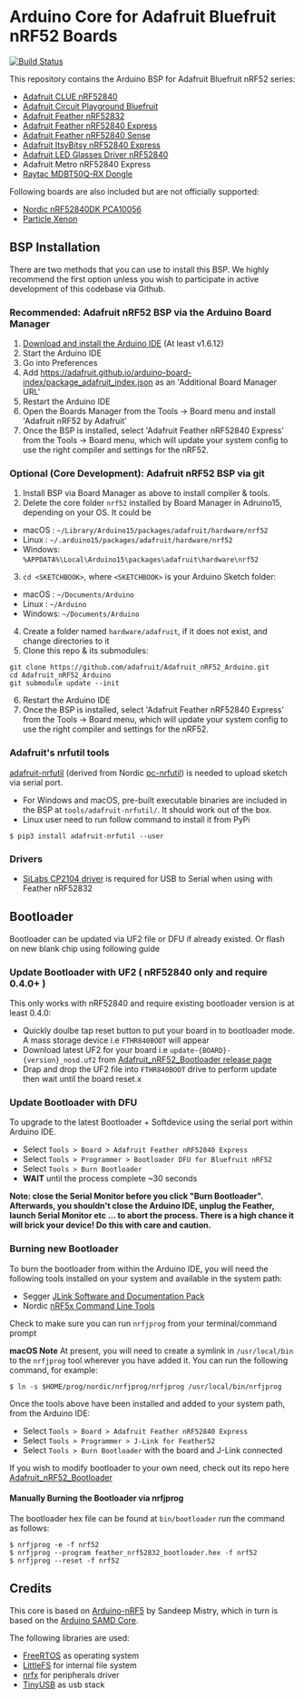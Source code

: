 # Arduino Core for Adafruit Bluefruit nRF52 Boards

[![Build Status](https://github.com/adafruit/Adafruit_nRF52_Arduino/workflows/Build/badge.svg)](https://github.com/adafruit/Adafruit_nRF52_Arduino/actions)

This repository contains the Arduino BSP for Adafruit Bluefruit nRF52 series:

- [Adafruit CLUE nRF52840](https://www.adafruit.com/product/4500)
- [Adafruit Circuit Playground Bluefruit](https://www.adafruit.com/product/4333)
- [Adafruit Feather nRF52832](https://www.adafruit.com/product/3406)
- [Adafruit Feather nRF52840 Express](https://www.adafruit.com/product/4062)
- [Adafruit Feather nRF52840 Sense](https://www.adafruit.com/product/4516)
- [Adafruit ItsyBitsy nRF52840 Express](https://www.adafruit.com/product/4481)
- [Adafruit LED Glasses Driver nRF52840](https://www.adafruit.com/product/5217)
- Adafruit Metro nRF52840 Express
- [Raytac MDBT50Q-RX Dongle](https://www.adafruit.com/product/5199)

Following boards are also included but are not officially supported:

- [Nordic nRF52840DK PCA10056](https://www.nordicsemi.com/Software-and-Tools/Development-Kits/nRF52840-DK)
- [Particle Xenon](https://store.particle.io/products/xenon)

## BSP Installation

There are two methods that you can use to install this BSP. We highly recommend the first option unless you wish to participate in active development of this codebase via Github.

### Recommended: Adafruit nRF52 BSP via the Arduino Board Manager

 1. [Download and install the Arduino IDE](https://www.arduino.cc/en/Main/Software) (At least v1.6.12)
 2. Start the Arduino IDE
 3. Go into Preferences
 4. Add https://adafruit.github.io/arduino-board-index/package_adafruit_index.json as an 'Additional Board Manager URL'
 5. Restart the Arduino IDE
 6. Open the Boards Manager from the Tools -> Board menu and install 'Adafruit nRF52 by Adafruit'
 7. Once the BSP is installed, select 'Adafruit Feather nRF52840 Express' from the Tools -> Board menu, which will update your system config to use the right compiler and settings for the nRF52.

### Optional (Core Development): Adafruit nRF52 BSP via git

 1. Install BSP via Board Manager as above to install compiler & tools.
 2. Delete the core folder `nrf52` installed by Board Manager in Adruino15, depending on your OS. It could be
  * macOS  : `~/Library/Arduino15/packages/adafruit/hardware/nrf52`
  * Linux  : `~/.arduino15/packages/adafruit/hardware/nrf52`
  * Windows: `%APPDATA%\Local\Arduino15\packages\adafruit\hardware\nrf52`
 3. `cd <SKETCHBOOK>`, where `<SKETCHBOOK>` is your Arduino Sketch folder:
  * macOS  : `~/Documents/Arduino`
  * Linux  : `~/Arduino`
  * Windows: `~/Documents/Arduino`
 4. Create a folder named `hardware/adafruit`, if it does not exist, and change directories to it
 5. Clone this repo & its submodules:

   ```
   git clone https://github.com/adafruit/Adafruit_nRF52_Arduino.git
   cd Adafruit_nRF52_Arduino
   git submodule update --init
   ```
   
 6. Restart the Arduino IDE
 7. Once the BSP is installed, select 'Adafruit Feather nRF52840 Express' from the Tools -> Board menu, which will update your system config to use the right compiler and settings for the nRF52.

### Adafruit's nrfutil tools

[adafruit-nrfutil](https://github.com/adafruit/Adafruit_nRF52_nrfutil) (derived from Nordic [pc-nrfutil](https://github.com/NordicSemiconductor/pc-nrfutil)) is needed to upload sketch via serial port.

- For Windows and macOS, pre-built executable binaries are included in the BSP at `tools/adafruit-nrfutil/`. It should work out of the box.
- Linux user need to run follow command to install it from PyPi

```
$ pip3 install adafruit-nrfutil --user
```

### Drivers

- [SiLabs CP2104 driver](https://www.silabs.com/developers/usb-to-uart-bridge-vcp-drivers?tab=downloads) is required for USB to Serial when using with Feather nRF52832

## Bootloader

Bootloader can be updated via UF2 file or DFU if already existed. Or flash on new blank chip using following guide

### Update Bootloader with UF2 ( nRF52840 only and require 0.4.0+ )

This only works with nRF52840 and require existing bootloader version is at least 0.4.0:

- Quickly doulbe tap reset button to put your board in to bootloader mode. A mass storage device i.e `FTHR840BOOT` will appear
- Download latest UF2 for your board i.e `update-{BOARD}-{version}_nosd.uf2` from [Adafruit_nRF52_Bootloader release page](https://github.com/adafruit/Adafruit_nRF52_Bootloader/releases)
- Drap and drop the UF2 file into `FTHR840BOOT` drive to perform update then wait until the board reset.x

### Update Bootloader with DFU

To upgrade to the latest Bootloader + Softdevice using the serial port within Arduino IDE.

- Select `Tools > Board > Adafruit Feather nRF52840 Express`
- Select `Tools > Programmer > Bootloader DFU for Bluefruit nRF52`
- Select `Tools > Burn Bootloader`
- **WAIT** until the process complete ~30 seconds

**Note: close the Serial Monitor before you click "Burn Bootloader". Afterwards, you shouldn't close the Arduino IDE, unplug the Feather, launch Serial Monitor etc ... to abort the process. There is a high chance it will brick your device! Do this with care and caution.**

### Burning new Bootloader

To burn the bootloader from within the Arduino IDE, you will need the following tools installed
on your system and available in the system path:

- Segger [JLink Software and Documentation Pack](https://www.segger.com/downloads/jlink)
- Nordic [nRF5x Command Line Tools](https://www.nordicsemi.com/Software-and-Tools/Development-Tools/nRF-Command-Line-Tools)

Check to make sure you can run `nrfjprog` from your terminal/command prompt

**macOS Note** At present, you will need to create a symlink in `/usr/local/bin` to the
`nrfjprog` tool wherever you have added it. You can run the following command, for example:

```
$ ln -s $HOME/prog/nordic/nrfjprog/nrfjprog /usr/local/bin/nrfjprog
```

Once the tools above have been installed and added to your system path, from the Arduino IDE:

- Select `Tools > Board > Adafruit Feather nRF52840 Express`
- Select `Tools > Programmer > J-Link for Feather52`
- Select `Tools > Burn Bootloader` with the board and J-Link connected

If you wish to modify bootloader to your own need, check out its repo here [Adafruit_nRF52_Bootloader](https://github.com/adafruit/Adafruit_nRF52_Bootloader)

#### Manually Burning the Bootloader via nrfjprog

The bootloader hex file can be found at `bin/bootloader` run the command as follows:

```
$ nrfjprog -e -f nrf52
$ nrfjprog --program feather_nrf52832_bootloader.hex -f nrf52
$ nrfjprog --reset -f nrf52
```

## Credits

This core is based on [Arduino-nRF5](https://github.com/sandeepmistry/arduino-nRF5) by Sandeep Mistry,
which in turn is based on the [Arduino SAMD Core](https://github.com/arduino/ArduinoCore-samd).

The following libraries are used:

- [FreeRTOS](https://www.freertos.org/) as operating system
- [LittleFS](https://github.com/ARMmbed/littlefs) for internal file system
- [nrfx](https://github.com/NordicSemiconductor/nrfx) for peripherals driver
- [TinyUSB](https://github.com/hathach/tinyusb) as usb stack
